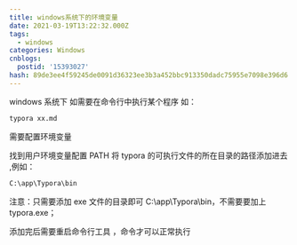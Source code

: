 ```yaml
---
title: windows系统下的环境变量
date: 2021-03-19T13:22:32.000Z
tags:
  - windows
categories: Windows
cnblogs:
  postid: '15393027'
hash: 89de3ee4f59245de0091d36323ee3b3a452bbc913350dadc75955e7098e396d6
---
```


windows 系统下 如需要在命令行中执行某个程序 如：

```bash
typora xx.md
```

需要配置环境变量

找到用户环境变量配置 PATH 将 typora 的可执行文件的所在目录的路径添加进去 ,例如：

```bash
C:\app\Typora\bin
```

注意：只需要添加 exe 文件的目录即可 C:\app\Typora\bin，不需要要加上 typora.exe；

添加完后需要重启命令行工具 ，命令才可以正常执行
